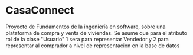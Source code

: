 # CasaConnect
Proyecto de Fundamentos de la ingeniería en software, sobre una plataforma de compra y venta de viviendas.
Se asume que para el atributo rol de la clase "Usuario" 1 sera para representar Vendedor y 2 para representar al comprador a nivel de representacion en la base de datos

